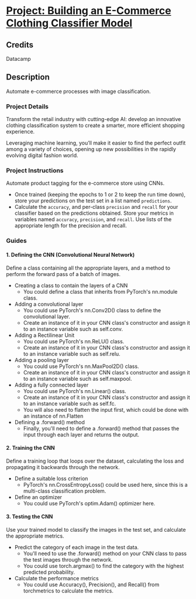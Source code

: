 # [Project: Building an E-Commerce Clothing Classifier Model](https://app.datacamp.com/learn/projects/2059)

## Credits

Datacamp

## Description

Automate e-commerce processes with image classification.

### Project Details

Transform the retail industry with cutting-edge AI: develop an innovative clothing classification system to create a smarter, more efficient shopping experience.

Leveraging machine learning, you’ll make it easier to find the perfect outfit among a variety of choices, opening up new possibilities in the rapidly evolving digital fashion world.

### Project Instructions

Automate product tagging for the e-commerce store using CNNs.

* Once trained (keeping the epochs to 1 or 2 to keep the run time down), store your predictions on the test set in a list named ``predictions``.
* Calculate the ``accuracy``, and per-class ``precision`` and ``recall`` for your classifier based on the predictions obtained. Store your metrics in variables named ``accuracy``, ``precision``, and ``recall``. Use lists of the appropriate length for the precision and recall.

### Guides

#### 1. Defining the CNN (Convolutional Neural Network)

Define a class containing all the appropriate layers, and a method to perform the forward pass of a batch of images.

* Creating a class to contain the layers of a CNN
    * You could define a class that inherits from PyTorch's nn.module class.
* Adding a convolutional layer
    * You could use PyTorch's nn.Conv2D() class to define the convolutional layer.
    * Create an instance of it in your CNN class's constructor and assign it to an instance variable such as self.conv.
* Adding a Rectilinear Unit
    * You could use PyTorch's nn.ReLU() class.
    * Create an instance of it in your CNN class's constructor and assign it to an instance variable such as self.relu.
* Adding a pooling layer
    *  You could use PyTorch's nn.MaxPool2D() class.
    * Create an instance of it in your CNN class's constructor and assign it to an instance variable such as self.maxpool.
* Adding a fully connected layer
    * You could use PyTorch's nn.Linear() class.
    * Create an instance of it in your CNN class's constructor and assign it to an instance variable such as self.fc.
    * You will also need to flatten the input first, which could be done with an instance of nn.Flatten
* Defining a .forward() method
    * Finally, you'll need to define a .forward() method that passes the input through each layer and returns the output.

#### 2. Training the CNN

Define a training loop that loops over the dataset, calculating the loss and propagating it backwards through the network.

* Define a suitable loss criterion
    * PyTorch's nn.CrossEntropyLoss() could be used here, since this is a multi-class classification problem.
* Define an optimizer
    * You could use PyTorch's optim.Adam() optimizer here.

#### 3. Testing the CNN

Use your trained model to classify the images in the test set, and calculate the appropriate metrics.

* Predict the category of each image in the test data.
    * You'll need to use the .forward() method on your CNN class to pass the test images through the network.
    * You could use torch.argmax() to find the category with the highest predicted probability.
* Calculate the performance metrics
    * You could use Accuracy(), Precision(), and Recall() from torchmetrics to calculate the metrics.